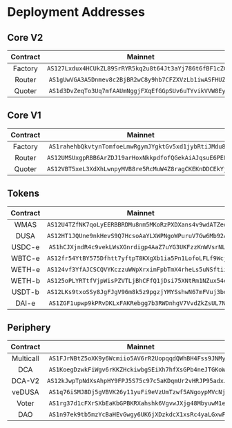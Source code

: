 # Deployment Addresses

## Core V2

| Contract |                   Mainnet                    |                  Buildnet                    |
| :------: | :------------------------------------------: | :------------------------------------------: |
| Factory  | `AS127Lxdux4HCUkZL89SrRYR5kq2u8t64Jt3aYj786t6fBF1cZGcu` | `AS12w3vcEYn8VBX1utw1fSmFNbYv9vMvy5n8tqCJjoGz3vaQYEhfp` |
|  Router  | `AS1gUwVGA3A5Dnmev8c2BjBR2wC8y9hb7CFZXVzLb1iwASFHUZ1p` | `AS1xed5qTFcsWR2Ce7VLaAEHde8bJiTrX8JHM35qkHjmnqH1GFU8` |
|  Quoter  | `AS1d3DvZeqTo3Uq7mfAAUmNggjFXqEfGGpSUv6uTYvikVVW8EybN` | `AS1uQyFAw1Yu6qLKfgKrLTkLsUKts22XbjLd5btEQhfRMCMmJwWx` |

## Core V1

| Contract |                   Mainnet                    |                  Buildnet                    |
| :------: | :------------------------------------------: | :------------------------------------------: |
| Factory  | `AS1rahehbQkvtynTomfoeLmwRgymJYgktGv5xd1jybRtiJMdu8XX` | `AS125Y3UWiMoEx3w71jf7iq1RwkxXdwkEVdoucBTAmvyzGh2KUqXS` |
|  Router  | `AS12UMSUxgpRBB6ArZDJ19arHoxNkkpdfofQGekAiAJqsuE6PEFJy` | `AS1XqtvX3rz2RWbnqLfaYVKEjM3VS5pny9yKDdXcmJ5C1vrcLEFd` |
|  Quoter  | `AS12VBT5xeL3XdXhLwnpyMVB8re5RcMuW4Z8ragCKEKnDDCEkYjXL` | `AS1Wse7vxWvB1iP1DwNQTQQctwU1fQ1jrq5JgdSPZH132UYrYrXF` |

## Tokens

| Contract |                   Mainnet                    |                  Buildnet                    |
| :------: | :------------------------------------------: | :------------------------------------------: |
|   WMAS   | `AS12U4TZfNK7qoLyEERBBRDMu8nm5MKoRzPXDXans4v9wdATZedz9` | `AS12FW5Rs5YN2zdpEnqwj4iHUUPt9R4Eqjq2qtpJFNKW3mn33RuLU` |
|   DUSA   | `AS12HT1JQUne9nkHevS9Q7HcsoAaYLXWPNgoWPuruV7Gw6Mb92ACL` | `AS12WBfwEXfV5WQ41cBcwL6EzDZgWt7QdaBQ6ENoshXigKLJrJ7WS` |
|   USDC-e   | `AS1hCJXjndR4c9vekLWsXGnrdigp4AaZ7uYG3UKFzzKnWVsrNLPJ` | `AS12N76WPYB3QNYKGhV2jZuQs1djdhNJLQgnm7m52pHWecvvj1fCQ` |
|   WBTC-e   | `AS12fr54YtBY575Dfhtt7yftpT8KXgXb1ia5Pn1LofoLFLf9WcjGL` | `AS1ZXy3nvqXAMm2w6viAg7frte6cZfJM8hoMvWf4KoKDzvLzYKqE` |
|   WETH-e   | `AS124vf3YfAJCSCQVYKczzuWWpXrximFpbTmX4rheLs5uNSftiiRY` | `AS12rcqHGQ3bPPhnjBZsYiANv9TZxYp96M7r49iTMUrX8XCJQ8Wrk` |
|   WETH-b   | `AS125oPLYRTtfVjpWisPZVTLjBhCFfQ1jDsi75XNtRm1NZux54eCj` | `AS12RmCXTA9NZaTBUBnRJuH66AGNmtEfEoqXKxLdmrTybS6GFJPFs` |
|   USDT-b   | `AS12LKs9txoSSy8JgFJgV96m8k5z9pgzjYMYSshwN67mFVuj3bdUV` | `AS12ix1Qfpue7BB8q6mWVtjNdNE9UV3x4MaUo7WhdUubov8sJ3CuP` |
|   DAI-e   | `AS1ZGF1upwp9kPRvDKLxFAKRebgg7b3RWDnhgV7VvdZkZsUL7Nuv` | `AS124FuWHWqiWurCvobu5ovTGucWJPa6ouHbGLQ9e7kMwWt2Xsm84` |

## Periphery

| Contract |                   Mainnet                    |                 Buildnet                    |
| :------: | :------------------------------------------: | :-----------------------------------------: |
|   Multicall    | `AS1FJrNBtZ5oXK9y6Wcmiio5AV6rR2UopqqdQWhBH4Fss9JNMySm` | `AS1yphCWi7gychZWYPpqrKDiGb6ZacRoji8YYMLHtQ2TSuuQFqLC` |
|   DCA    | `AS1KoegDzwkFiWgv6rKKZHckiwbgSEiXh7hfXsGPb4neJTGKoWCv` | `AS12Sm9oqH2C26fx7v8ZYCwyKs9LmrmRGX2WRJT3aK7KnYtrMhq8n` |
|   DCA-V2  | `AS12kJwpTpNdXsAhpHY9FPJ5S75c97c5aKDqmUr2vHRJP95adxJYy` | `AS12Sm9oqH2C26fx7v8ZYCwyKs9LmrmRGX2WRJT3aK7KnYtrMhq8n` |
|   veDUSA  | `AS1q76iSMJ8Dj5gVBVK26y11yuFi9eVzUmTzwf5ANgoypMVcNjXj` | `AS1LXretgtJ2Dgr6rbXVZKLufonanX6j3JgutWDeQkyZtfgLgTqu` |
|   Voter  | `AS1rg37d1cFXrSXbEaKbGPBKRXahshk6VgvwJXjg48MbyuwM1ea6` | `AS1hXM7MsS8kepqgqmaQganVRCAjYTFqBpNDMqp4NBd6YBWXEHA2` |
|   DAO  | `AS1n97ek9tb5mzYcBaHEvGwgy6UK6jXDzkdcX1xsRc4yaLGxwFKS` | `AS12Tf8RkV7vKgoR8DY4dyETpeCo1nRKhmyfoyiDuP98mK4Ln9GdQ` |
